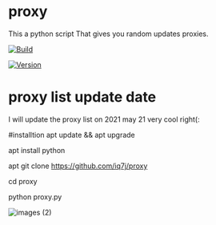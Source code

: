 # proxy
This a python script 
That gives you random updates proxies.

[![Build](https://img.shields.io/badge/Supported_OS-Linux,termux-orange.svg)]()

[![Version](https://img.shields.io/badge/version-1.0-brightgreen.svg?maxAge=259200)]()


# proxy list update date
I will update the proxy list on 2021 may 21
very cool right(:

#installtion
apt update && apt upgrade

apt install python

apt git clone https://github.com/iq7j/proxy

cd proxy 

python proxy.py

![images (2)](https://user-images.githubusercontent.com/79198231/118124142-d7969580-b3fd-11eb-984c-1f17a4c5fb93.png)

